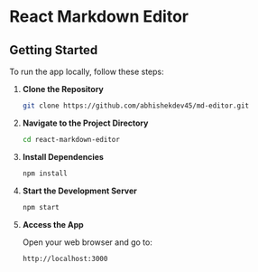# React Markdown Editor
 
## Getting Started

To run the app locally, follow these steps:
 
1. **Clone the Repository**
 
   ```bash
   git clone https://github.com/abhishekdev45/md-editor.git
   ```

2. **Navigate to the Project Directory**

    ```bash
    cd react-markdown-editor
    ```
 
3. **Install Dependencies**
   
    ```bash
    npm install
    ```
 
 4. **Start the Development Server**

    ```bash
    npm start
    ```
 
 5. **Access the App**
 
    Open your web browser and go to:
 
    ```
    http://localhost:3000
    ```
